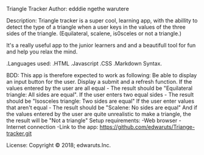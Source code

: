 Triangle Tracker
Author:
edddie ngethe warutere

Description:
Triangle tracker is a super cool, learning app, with the abillity to detect the type of a triangle when a user keys in the values of the three sides of the triangle. (Equilateral, scalene, is0sceles or not a triangle.)

It's a really useful app to the junior learners and and a beautifull tool for fun and help you relax the mind.

.Languages used:
.HTML
.Javascript
.CSS
.Markdown Syntax.


BDD:
This app is therefore expected to work as following:
Be able to display an input button for the user.
Display a submit and a refresh function.
If the values entered by the user are all equal - The result should be "Equilateral triangle: All sides are equal".
If the user enters two equal sides - The result should be "Isosceles triangle: Two sides are equal"
If the user enter values that aren't equal - The result should be "Scalene: No sides are equal"
And if the values entered by the user are quite unrealistic to make a triangle, the the result will be "Not a triangle"
Setup requirements:
-Web browser
-Internet connection
-Link to the app:
https://github.com/edwaruts/Triange-tracker.git

License:
Copyright © 2018; edwaruts.Inc.
